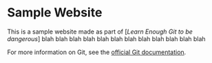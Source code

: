 # Sample Website

This is a sample website made as part of [*Learn Enough Git to be dangerous*]
blah blah blah
blah blah blah
blah blah blah
blah blah blah

For more information on Git, see the
[official Git documentation](https://git-scm.com/).
